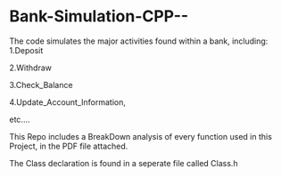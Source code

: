 # Bank-Simulation-CPP--
 
 The code simulates the major activities found within a bank, including: 
1.Deposit 
  
2.Withdraw
 
3.Check_Balance 
 
4.Update_Account_Information, 
 
 etc....
 
 
 
This Repo includes a BreakDown analysis of every function used in this Project, in the PDF file attached.

The Class declaration is found in a seperate file called Class.h

